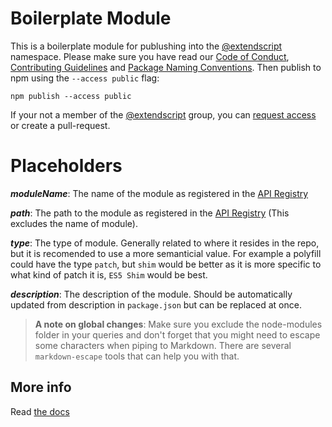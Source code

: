 # Boilerplate Module

This is a boilerplate module for publushing into the [@extendscript](https://www.npmjs.com/org/extendscript) namespace. Please make sure you have read our [Code of Conduct](https://github.com/ExtendScript/organisation-rules/blob/master/CODE_OF_CONDUCT.md), [Contributing Guidelines](https://github.com/ExtendScript/organisation-rules/blob/master/CONTRIBUTING.md) and [Package Naming Conventions](./docs/Package-Naming-Conventions.md). Then publish to npm using the `--access public` flag:

    npm publish --access public

If your not a member of the [@extendscript](https://www.npmjs.com/org/extendscript) group, you can [request access](https://github.com/ExtendScript/AMA/issues) or create a pull-request.

# Placeholders

___moduleName___: The name of the module as registered in the [API Registry](../docs/API-Registry.md)

___path___: The path to the module as registered in the [API Registry](../docs/API-Registry.md) (This excludes the name of module).

___type___: The type of module. Generally related to where it resides in the repo, but it is recomended to use a more semanticial value. For example a polyfill could have the type `patch`, but `shim` would be better as it is more specific to what kind of patch it is, `ES5 Shim` would be best.

___description___: The description of the module. Should be automatically updated from description in `package.json` but can be replaced at once.

> __A note on global changes__: Make sure you exclude the node-modules folder in your queries and don't forget that you might need to escape some characters when piping to Markdown. There are several `markdown-escape` tools that can help you with that.

## More info

Read [the docs](../docs/README.md)
